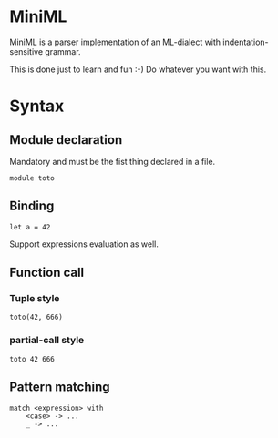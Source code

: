 # MiniML

MiniML is a parser implementation of an ML-dialect with indentation-sensitive grammar.

This is done just to learn and fun :-) Do whatever you want with this.

# Syntax

## Module declaration
Mandatory and must be the fist thing declared in a file.

```
module toto
```

## Binding

```
let a = 42
```
Support expressions evaluation as well.

## Function call

### Tuple style
```
toto(42, 666)
```

### partial-call style
```
toto 42 666
```

## Pattern matching
```
match <expression> with
    <case> -> ...
    _ -> ...
```
